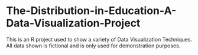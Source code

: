 # The-Distribution-in-Education-A-Data-Visualization-Project
This is an R project used to show a variety of Data Visualization Techniques. All data shown is fictional and is only used for demonstration purposes.

